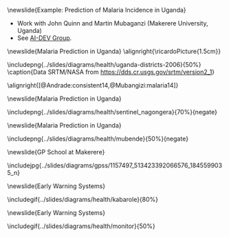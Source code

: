 \newslide{Example: Prediction of Malaria Incidence in Uganda}

* Work with John Quinn and Martin Mubaganzi (Makerere University, Uganda)
* See [AI-DEV Group](http://air.ug/research.html).

\newslide{Malaria Prediction in Uganda}
\alignright{\ricardoPicture{1.5cm}}

\includepng{../slides/diagrams/health/uganda-districts-2006}{50%}
\caption{Data SRTM/NASA from <https://dds.cr.usgs.gov/srtm/version2_1>}

\alignright{[@Andrade:consistent14,@Mubangizi:malaria14]}

\newslide{Malaria Prediction in Uganda}

\includepng{../slides/diagrams/health/sentinel_nagongera}{70%}{negate}

\newslide{Malaria Prediction in Uganda}

\includepng{../slides/diagrams/health/mubende}{50%}{negate}

\newslide{GP School at Makerere}

\includejpg{../slides/diagrams/gpss/1157497_513423392066576_1845599035_n}

\newslide{Early Warning Systems}

\includegif{../slides/diagrams/health/kabarole}{80%}

\newslide{Early Warning Systems}

\includegif{../slides/diagrams/health/monitor}{50%}

